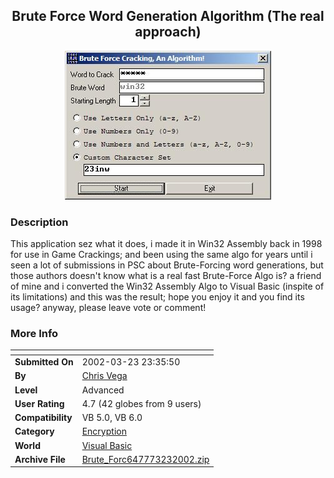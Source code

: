 ﻿<div align="center">

## Brute Force Word Generation Algorithm \(The real approach\)

<img src="PIC2002319224151329.JPG">
</div>

### Description

This application sez what it does, i made it in Win32 Assembly back in 1998 for use in Game Crackings; and been using the same algo for years until i seen a lot of submissions in PSC about Brute-Forcing word generations, but those authors doesn't know what is a real fast Brute-Force Algo is? a friend of mine and i converted the Win32 Assembly Algo to Visual Basic (inspite of its limitations) and this was the result; hope you enjoy it and you find its usage? anyway, please leave vote or comment!
 
### More Info
 


<span>             |<span>
---                |---
**Submitted On**   |2002-03-23 23:35:50
**By**             |[Chris Vega](https://github.com/Planet-Source-Code/PSCIndex/blob/master/ByAuthor/chris-vega.md)
**Level**          |Advanced
**User Rating**    |4.7 (42 globes from 9 users)
**Compatibility**  |VB 5\.0, VB 6\.0
**Category**       |[Encryption](https://github.com/Planet-Source-Code/PSCIndex/blob/master/ByCategory/encryption__1-48.md)
**World**          |[Visual Basic](https://github.com/Planet-Source-Code/PSCIndex/blob/master/ByWorld/visual-basic.md)
**Archive File**   |[Brute\_Forc647773232002\.zip](https://github.com/Planet-Source-Code/chris-vega-brute-force-word-generation-algorithm-the-real-approach__1-32816/archive/master.zip)








